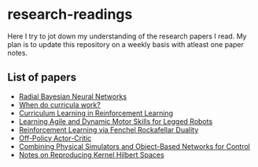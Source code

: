 # research-readings
Here I try to jot down my understanding of the research papers I read. My plan is to update this repository on a weekly basis with atleast one paper notes. 


## List of papers
* [Radial Bayesian Neural Networks]()
* [When do curricula work?]()
* [Curriculum Learning in Reinforcement Learning]()
* [Learning Agile and Dynamic Motor Skills for Legged Robots](https://)
* [Reinforcement Learning via Fenchel Rockafellar Duality]()
* [Off-Policy Actor-Critic]()
* [Combining Physical Simulators and Object-Based Networks for Control]()
* [Notes on Reproducing Kernel Hilbert Spaces]()

